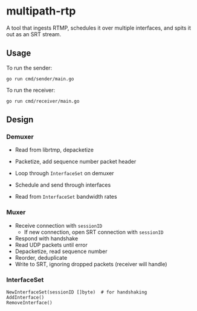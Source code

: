 # multipath-rtp

A tool that ingests RTMP, schedules it over multiple interfaces, and spits it out as an SRT stream.

## Usage

To run the sender:

```
go run cmd/sender/main.go
```

To run the receiver:

```
go run cmd/receiver/main.go
```

## Design

### Demuxer

- Read from librtmp, depacketize
- Packetize, add sequence number packet header
- Loop through `InterfaceSet` on demuxer
- Schedule and send through interfaces

- Read from `InterfaceSet` bandwidth rates

### Muxer

- Receive connection with `sessionID`
  - If new connection, open SRT connection with `sessionID`
- Respond with handshake
- Read UDP packets until error
- Depacketize, read sequence number
- Reorder, deduplicate
- Write to SRT, ignoring dropped packets (receiver will handle)

### InterfaceSet

```
NewInterfaceSet(sessionID []byte)  # for handshaking
AddInterface()
RemoveInterface()
```
 